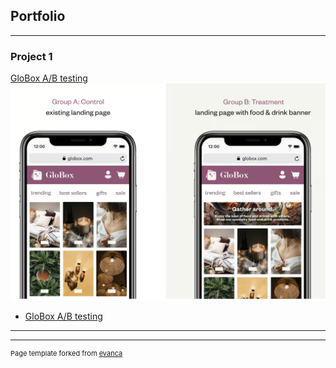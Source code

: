 ## Portfolio

---

### Project 1 

[GloBox A/B testing](/sample_page)
<img src="images/GloBox_Project_logo.png?raw=true"/>


- [GloBox A/B testing](http://example.com/)


---




---
<p style="font-size:11px">Page template forked from <a href="https://github.com/evanca/quick-portfolio">evanca</a></p>
<!-- Remove above link if you don't want to attibute -->

